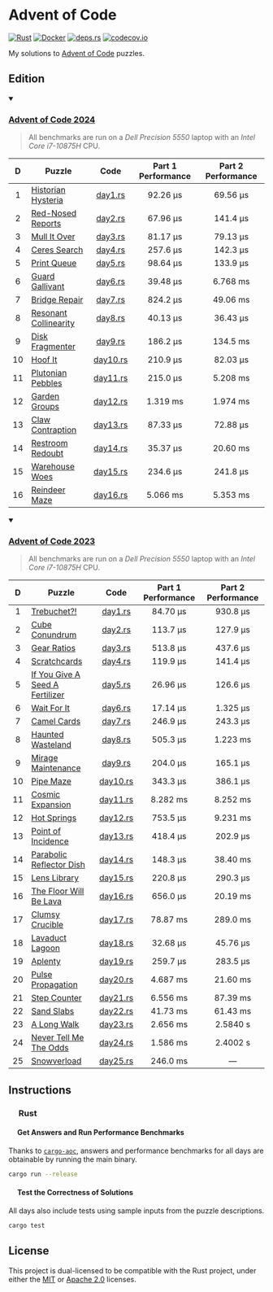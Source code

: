 # Advent of Code

<p align="left">
  <a href="https://github.com/AndrejOrsula/aoc/actions/workflows/rust.yml">   <img alt="Rust"       src="https://github.com/AndrejOrsula/aoc/actions/workflows/rust.yml/badge.svg"></a>
  <a href="https://github.com/AndrejOrsula/aoc/actions/workflows/docker.yml"> <img alt="Docker"     src="https://github.com/AndrejOrsula/aoc/actions/workflows/docker.yml/badge.svg"></a>
  <a href="https://deps.rs/repo/github/AndrejOrsula/aoc">                     <img alt="deps.rs"    src="https://deps.rs/repo/github/AndrejOrsula/aoc/status.svg"></a>
  <a href="https://codecov.io/gh/AndrejOrsula/aoc">                           <img alt="codecov.io" src="https://codecov.io/gh/AndrejOrsula/aoc/branch/main/graph/badge.svg"></a>
</p>

My solutions to [Advent of Code](https://adventofcode.com) puzzles.

## Edition

<details open><summary><h3><a href="https://adventofcode.com/2024">Advent of Code 2024</a></h3></summary>

> All benchmarks are run on a *Dell Precision 5550* laptop with an *Intel Core i7-10875H* CPU.

|   D   | Puzzle                                                       |               Code               | Part 1 Performance | Part 2 Performance |
| :---: | ------------------------------------------------------------ | :------------------------------: | :----------------: | :----------------: |
|   1   | [Historian Hysteria](https://adventofcode.com/2024/day/1)    |  [day1.rs](aoc2024/src/day1.rs)  |      92.26 µs      |      69.56 µs      |
|   2   | [Red-Nosed Reports](https://adventofcode.com/2024/day/2)     |  [day2.rs](aoc2024/src/day2.rs)  |      67.96 µs      |      141.4 µs      |
|   3   | [Mull It Over](https://adventofcode.com/2024/day/3)          |  [day3.rs](aoc2024/src/day3.rs)  |      81.17 µs      |      79.13 µs      |
|   4   | [Ceres Search](https://adventofcode.com/2024/day/4)          |  [day4.rs](aoc2024/src/day4.rs)  |      257.6 µs      |      142.3 µs      |
|   5   | [Print Queue](https://adventofcode.com/2024/day/5)           |  [day5.rs](aoc2024/src/day5.rs)  |      98.64 µs      |      133.9 µs      |
|   6   | [Guard Gallivant](https://adventofcode.com/2024/day/6)       |  [day6.rs](aoc2024/src/day6.rs)  |      39.48 µs      |      6.768 ms      |
|   7   | [Bridge Repair](https://adventofcode.com/2024/day/7)         |  [day7.rs](aoc2024/src/day7.rs)  |      824.2 µs      |      49.06 ms      |
|   8   | [Resonant Collinearity](https://adventofcode.com/2024/day/8) |  [day8.rs](aoc2024/src/day8.rs)  |      40.13 µs      |      36.43 µs      |
|   9   | [Disk Fragmenter](https://adventofcode.com/2024/day/9)       |  [day9.rs](aoc2024/src/day9.rs)  |      186.2 µs      |      134.5 ms      |
|  10   | [Hoof It](https://adventofcode.com/2024/day/10)              | [day10.rs](aoc2024/src/day10.rs) |      210.9 µs      |      82.03 µs      |
|  11   | [Plutonian Pebbles](https://adventofcode.com/2024/day/11)    | [day11.rs](aoc2024/src/day11.rs) |      215.0 µs      |      5.208 ms      |
|  12   | [Garden Groups](https://adventofcode.com/2024/day/12)        | [day12.rs](aoc2024/src/day12.rs) |      1.319 ms      |      1.974 ms      |
|  13   | [Claw Contraption](https://adventofcode.com/2024/day/13)     | [day13.rs](aoc2024/src/day13.rs) |      87.33 µs      |      72.88 µs      |
|  14   | [Restroom Redoubt](https://adventofcode.com/2024/day/14)     | [day14.rs](aoc2024/src/day14.rs) |      35.37 µs      |      20.60 ms      |
|  15   | [Warehouse Woes](https://adventofcode.com/2024/day/15)       | [day15.rs](aoc2024/src/day15.rs) |      234.6 µs      |      241.8 µs      |
|  16   | [Reindeer Maze](https://adventofcode.com/2024/day/16)        | [day16.rs](aoc2024/src/day16.rs) |      5.066 ms      |      5.353 ms      |

<!-- |  17   | [TODO](https://adventofcode.com/2024/day/17) | [day17.rs](aoc2024/src/day17.rs) |                    |                    | -->
<!-- |  18   | [TODO](https://adventofcode.com/2024/day/18) | [day18.rs](aoc2024/src/day18.rs) |                    |                    | -->
<!-- |  19   | [TODO](https://adventofcode.com/2024/day/19) | [day19.rs](aoc2024/src/day19.rs) |                    |                    | -->
<!-- |  20   | [TODO](https://adventofcode.com/2024/day/20) | [day20.rs](aoc2024/src/day20.rs) |                    |                    | -->
<!-- |  21   | [TODO](https://adventofcode.com/2024/day/21) | [day21.rs](aoc2024/src/day21.rs) |                    |                    | -->
<!-- |  22   | [TODO](https://adventofcode.com/2024/day/22) | [day22.rs](aoc2024/src/day22.rs) |                    |                    | -->
<!-- |  23   | [TODO](https://adventofcode.com/2024/day/23) | [day23.rs](aoc2024/src/day23.rs) |                    |                    | -->
<!-- |  24   | [TODO](https://adventofcode.com/2024/day/24) | [day24.rs](aoc2024/src/day24.rs) |                    |                    | -->
<!-- |  25   | [TODO](https://adventofcode.com/2024/day/25) | [day25.rs](aoc2024/src/day25.rs) |                    |         —          | -->

</details>

<details open><summary><h3><a href="https://adventofcode.com/2023">Advent of Code 2023</a></h3></summary>

> All benchmarks are run on a *Dell Precision 5550* laptop with an *Intel Core i7-10875H* CPU.

|   D   | Puzzle                                                                 |               Code               | Part 1 Performance | Part 2 Performance |
| :---: | ---------------------------------------------------------------------- | :------------------------------: | :----------------: | :----------------: |
|   1   | [Trebuchet?!](https://adventofcode.com/2023/day/1)                     |  [day1.rs](aoc2023/src/day1.rs)  |      84.70 μs      |      930.8 µs      |
|   2   | [Cube Conundrum](https://adventofcode.com/2023/day/2)                  |  [day2.rs](aoc2023/src/day2.rs)  |      113.7 μs      |      127.9 µs      |
|   3   | [Gear Ratios](https://adventofcode.com/2023/day/3)                     |  [day3.rs](aoc2023/src/day3.rs)  |      513.8 μs      |      437.6 µs      |
|   4   | [Scratchcards](https://adventofcode.com/2023/day/4)                    |  [day4.rs](aoc2023/src/day4.rs)  |      119.9 μs      |      141.4 µs      |
|   5   | [If You Give A Seed A Fertilizer](https://adventofcode.com/2023/day/5) |  [day5.rs](aoc2023/src/day5.rs)  |      26.96 μs      |      126.6 µs      |
|   6   | [Wait For It](https://adventofcode.com/2023/day/6)                     |  [day6.rs](aoc2023/src/day6.rs)  |      17.14 μs      |      1.325 µs      |
|   7   | [Camel Cards](https://adventofcode.com/2023/day/7)                     |  [day7.rs](aoc2023/src/day7.rs)  |      246.9 μs      |      243.3 µs      |
|   8   | [Haunted Wasteland](https://adventofcode.com/2023/day/8)               |  [day8.rs](aoc2023/src/day8.rs)  |      505.3 µs      |      1.223 ms      |
|   9   | [Mirage Maintenance](https://adventofcode.com/2023/day/9)              |  [day9.rs](aoc2023/src/day9.rs)  |      204.0 µs      |      165.1 µs      |
|  10   | [Pipe Maze](https://adventofcode.com/2023/day/10)                      | [day10.rs](aoc2023/src/day10.rs) |      343.3 µs      |      386.1 µs      |
|  11   | [Cosmic Expansion](https://adventofcode.com/2023/day/11)               | [day11.rs](aoc2023/src/day11.rs) |      8.282 ms      |      8.252 ms      |
|  12   | [Hot Springs](https://adventofcode.com/2023/day/12)                    | [day12.rs](aoc2023/src/day12.rs) |      753.5 µs      |      9.231 ms      |
|  13   | [Point of Incidence](https://adventofcode.com/2023/day/13)             | [day13.rs](aoc2023/src/day13.rs) |      418.4 µs      |      202.9 µs      |
|  14   | [Parabolic Reflector Dish](https://adventofcode.com/2023/day/14)       | [day14.rs](aoc2023/src/day14.rs) |      148.3 µs      |      38.40 ms      |
|  15   | [Lens Library](https://adventofcode.com/2023/day/15)                   | [day15.rs](aoc2023/src/day15.rs) |      220.8 µs      |      290.3 µs      |
|  16   | [The Floor Will Be Lava](https://adventofcode.com/2023/day/16)         | [day16.rs](aoc2023/src/day16.rs) |      656.0 µs      |      20.19 ms      |
|  17   | [Clumsy Crucible](https://adventofcode.com/2023/day/17)                | [day17.rs](aoc2023/src/day17.rs) |      78.87 ms      |      289.0 ms      |
|  18   | [Lavaduct Lagoon](https://adventofcode.com/2023/day/18)                | [day18.rs](aoc2023/src/day18.rs) |      32.68 µs      |      45.76 µs      |
|  19   | [Aplenty](https://adventofcode.com/2023/day/19)                        | [day19.rs](aoc2023/src/day19.rs) |      259.7 µs      |      283.5 µs      |
|  20   | [Pulse Propagation](https://adventofcode.com/2023/day/20)              | [day20.rs](aoc2023/src/day20.rs) |      4.687 ms      |      21.60 ms      |
|  21   | [Step Counter](https://adventofcode.com/2023/day/21)                   | [day21.rs](aoc2023/src/day21.rs) |      6.556 ms      |      87.39 ms      |
|  22   | [Sand Slabs](https://adventofcode.com/2023/day/22)                     | [day22.rs](aoc2023/src/day22.rs) |      41.73 ms      |      61.43 ms      |
|  23   | [A Long Walk](https://adventofcode.com/2023/day/23)                    | [day23.rs](aoc2023/src/day23.rs) |      2.656 ms      |      2.5840 s      |
|  24   | [Never Tell Me The Odds](https://adventofcode.com/2023/day/24)         | [day24.rs](aoc2023/src/day24.rs) |      1.586 ms      |      2.4002 s      |
|  25   | [Snowverload](https://adventofcode.com/2023/day/25)                    | [day25.rs](aoc2023/src/day25.rs) |      246.0 ms      |         —          |

</details>

## Instructions

### <a href="#-rust"><img src="https://rustacean.net/assets/rustacean-flat-noshadow.svg" width="16" height="16"></a> Rust

#### <a href="#-test-the-correctness-of-solutions"><img src="https://www.svgrepo.com/show/271355/rocket-ship-rocket.svg" width="14" height="14"></a> Get Answers and Run Performance Benchmarks

Thanks to [`cargo-aoc`](https://github.com/gobanos/cargo-aoc), answers and performance benchmarks for all days are obtainable by running the main binary.

```bash
cargo run --release
```

#### <a href="#-test-the-correctness-of-solutions"><img src="https://www.svgrepo.com/show/269868/lab.svg" width="14" height="14"></a> Test the Correctness of Solutions

All days also include tests using sample inputs from the puzzle descriptions.

```bash
cargo test
```

## License

This project is dual-licensed to be compatible with the Rust project, under either the [MIT](LICENSE-MIT) or [Apache 2.0](LICENSE-APACHE) licenses.
